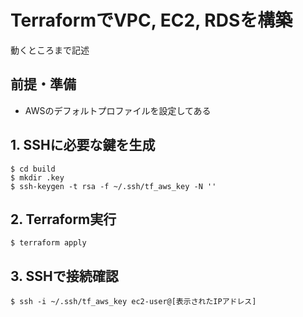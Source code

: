 # TerraformでVPC, EC2, RDSを構築

動くところまで記述

## 前提・準備
- AWSのデフォルトプロファイルを設定してある

## 1. SSHに必要な鍵を生成
```sh:
$ cd build
$ mkdir .key
$ ssh-keygen -t rsa -f ~/.ssh/tf_aws_key -N ''
```

## 2. Terraform実行
```sh:
$ terraform apply
```

## 3. SSHで接続確認
```sh:
$ ssh -i ~/.ssh/tf_aws_key ec2-user@[表示されたIPアドレス]
```
